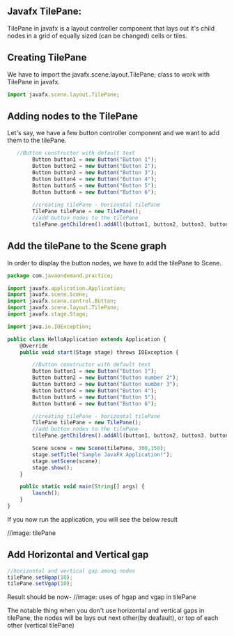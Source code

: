 ## Javafx TilePane: 

TilePane in javafx is a layout controller component that lays out it's child nodes in a grid of equally sized (can be changed) cells or tiles.


## Creating TilePane

We have to import the javafx.scene.layout.TilePane; class to work with TilePane in javafx.

```js
import javafx.scene.layout.TilePane;
```

## Adding nodes to the TilePane

Let's say, we have a few button controller component and we want to add them to the tilePane. 

```js
   //Button constructor with default text
        Button button1 = new Button("Button 1");
        Button button2 = new Button("Button 2");
        Button button3 = new Button("Button 3");
        Button button4 = new Button("Button 4");
        Button button5 = new Button("Button 5");
        Button button6 = new Button("Button 6");
        
        //creating tilePane - horizontal tilePane
        TilePane tilePane = new TilePane();
        //add button nodes to the tilePane
        tilePane.getChildren().addAll(button1, button2, button3, button4, button5, button6);
```

## Add the tilePane to the Scene graph 

In order to display the button nodes, we have to add the tilePane to Scene. 

```js
package com.javaondemand.practice;

import javafx.application.Application;
import javafx.scene.Scene;
import javafx.scene.control.Button;
import javafx.scene.layout.TilePane;
import javafx.stage.Stage;

import java.io.IOException;

public class HelloApplication extends Application {
    @Override
    public void start(Stage stage) throws IOException {

        //Button constructor with default text
        Button button1 = new Button("Button 1");
        Button button2 = new Button("Button number 2");
        Button button3 = new Button("Button number 3");
        Button button4 = new Button("Button 4");
        Button button5 = new Button("Button 5");
        Button button6 = new Button("Button 6");

        //creating tilePane - horizontal tilePane
        TilePane tilePane = new TilePane();
        //add button nodes to the tilePane
        tilePane.getChildren().addAll(button1, button2, button3, button4, button5, button6);

        Scene scene = new Scene(tilePane, 300,150);
        stage.setTitle("Sample JavaFX Application!");
        stage.setScene(scene);
        stage.show();
    }

    public static void main(String[] args) {
        launch();
    }
}

```

If you now run the application, you will see the below result

//image: tilePane

## Add Horizontal and Vertical gap

```js
//horizontal and vertical gap among nodes
tilePane.setHgap(10);
tilePane.setVgap(10);
```
Result should be now-
//image: uses of hgap and vgap in tilePane

The notable thing when you don't use horizontal and vertical gaps in tilePane, the nodes will be lays out next other(by deafault), or top of each other (vertical tilePane)



